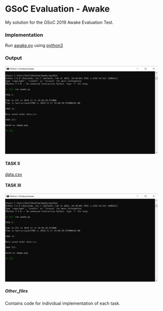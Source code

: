 # GSoC Evaluation - Awake

My solution for the GSoC 2019 Awake Evaluation Test.

### Implementation

Run [awake.py](https://github.com/Ojaswy/gsoc_eval/blob/master/Awake/awake.py) using [python3](https://www.python.org/download/releases/3.0/)

### Output

![](https://github.com/Ojaswy/gsoc_eval/blob/master/Awake/other_files/awake.PNG)

#### TASK II

[data.csv](https://github.com/Ojaswy/gsoc_eval/blob/master/Awake/data.csv)


#### TASK III

![](https://github.com/Ojaswy/gsoc_eval/blob/master/Awake/other_files/awake.PNG)

##### Other_files

Contains code for individual implementation of each task.
